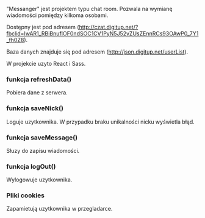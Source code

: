 "Messanger" jest projektem typu chat room. Pozwala na wymianę wiadomości pomiędzy kilkoma osobami.

Dostępny jest pod adresem (http://czat.digitup.net/?fbclid=IwAR1_RBiBnufIOF0ndSOC1CV1PyN5J52vZUsZEnnRCs93OAwP0_7Y1_fh0Z8).

Baza danych znajduje się pod adresem (http://json.digitup.net/userList).

W projekcie uzyto React i Sass.



### funkcja refreshData()

Pobiera dane z serwera.

### funkcja saveNick()

Loguje uzytkownika. W przypadku braku unikalności nicku wyświetla błąd. 

### funkcja saveMessage()

Słuzy do zapisu wiadomości. 

### funkcja logOut()

Wylogowuje uzytkownika.

### Pliki cookies

Zapamietują uzytkownika w przegladarce.

